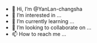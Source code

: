 - 👋 Hi, I’m @YanLan-changsha
- 👀 I’m interested in ...
- 🌱 I’m currently learning ...
- 💞️ I’m looking to collaborate on ...
- 📫 How to reach me ...

<!---
YanLan-changsha/YanLan-changsha is a ✨ special ✨ repository because its `README.md` (this file) appears on your GitHub profile.
You can click the Preview link to take a look at your changes.
--->
